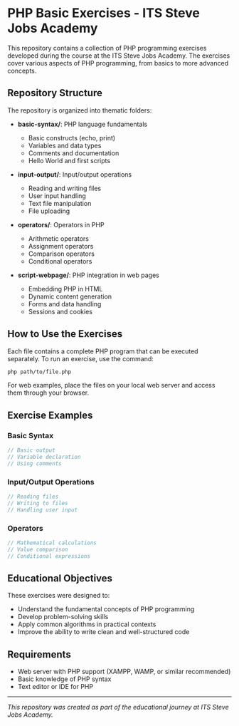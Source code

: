 # PHP Basic Exercises - ITS Steve Jobs Academy

This repository contains a collection of PHP programming exercises developed during the course at the ITS Steve Jobs Academy. The exercises cover various aspects of PHP programming, from basics to more advanced concepts.

## Repository Structure

The repository is organized into thematic folders:

- **basic-syntax/**: PHP language fundamentals
  - Basic constructs (echo, print)
  - Variables and data types
  - Comments and documentation
  - Hello World and first scripts

- **input-output/**: Input/output operations
  - Reading and writing files
  - User input handling
  - Text file manipulation
  - File uploading

- **operators/**: Operators in PHP
  - Arithmetic operators
  - Assignment operators
  - Comparison operators
  - Conditional operators

- **script-webpage/**: PHP integration in web pages
  - Embedding PHP in HTML
  - Dynamic content generation
  - Forms and data handling
  - Sessions and cookies

## How to Use the Exercises

Each file contains a complete PHP program that can be executed separately. To run an exercise, use the command:

```bash
php path/to/file.php
```

For web examples, place the files on your local web server and access them through your browser.

## Exercise Examples

### Basic Syntax

```php
// Basic output
// Variable declaration
// Using comments
```

### Input/Output Operations

```php
// Reading files
// Writing to files
// Handling user input
```

### Operators

```php
// Mathematical calculations
// Value comparison
// Conditional expressions
```

## Educational Objectives

These exercises were designed to:
- Understand the fundamental concepts of PHP programming
- Develop problem-solving skills
- Apply common algorithms in practical contexts
- Improve the ability to write clean and well-structured code

## Requirements

- Web server with PHP support (XAMPP, WAMP, or similar recommended)
- Basic knowledge of PHP syntax
- Text editor or IDE for PHP

---

*This repository was created as part of the educational journey at ITS Steve Jobs Academy.*